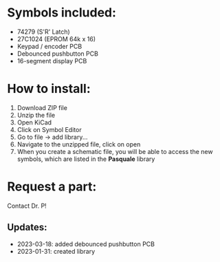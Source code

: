 # Symbols included:
- 74279 (S'R' Latch)
- 27C1024 (EPROM 64k x 16)
- Keypad / encoder PCB
- Debounced pushbutton PCB
- 16-segment display PCB

# How to install:
1. Download ZIP file
2. Unzip the file
3. Open KiCad
4. Click on Symbol Editor
5. Go to file -> add library...
6. Navigate to the unzipped file, click on open
7. When you create a schematic file, you will be able to access the new symbols, which are listed in the **Pasquale** library

# Request a part:
Contact Dr. P!

## Updates:
- 2023-03-18: added debounced pushbutton PCB
- 2023-01-31: created library

